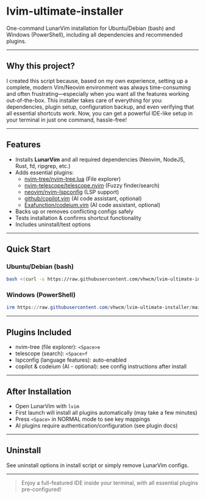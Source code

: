 # lvim-ultimate-installer

One-command LunarVim installation for Ubuntu/Debian (bash) and Windows (PowerShell), including all dependencies and recommended plugins.

---

## Why this project?

I created this script because, based on my own experience, setting up a complete, modern Vim/Neovim environment was always time-consuming and often frustrating—especially when you want all the features working out-of-the-box. This installer takes care of everything for you: dependencies, plugin setup, configuration backup, and even verifying that all essential shortcuts work. Now, you can get a powerful IDE-like setup in your terminal in just one command, hassle-free!

---

## Features

- Installs **LunarVim** and all required dependencies (Neovim, NodeJS, Rust, fd, ripgrep, etc.)
- Adds essential plugins:  
  - [nvim-tree/nvim-tree.lua](https://github.com/nvim-tree/nvim-tree.lua) (File explorer)  
  - [nvim-telescope/telescope.nvim](https://github.com/nvim-telescope/telescope.nvim) (Fuzzy finder/search)  
  - [neovim/nvim-lspconfig](https://github.com/neovim/nvim-lspconfig) (LSP support)  
  - [github/copilot.vim](https://github.com/github/copilot.vim) (AI code assistant, optional)  
  - [Exafunction/codeium.vim](https://github.com/Exafunction/codeium.vim) (AI code assistant, optional)
- Backs up or removes conflicting configs safely
- Tests installation & confirms shortcut functionality
- Includes uninstall/test options

---

## Quick Start

### Ubuntu/Debian (bash)

```bash
bash <(curl -s https://raw.githubusercontent.com/vhwcm/lvim-ultimate-installer/main/install.sh)
```

### Windows (PowerShell)

```powershell
irm https://raw.githubusercontent.com/vhwcm/lvim-ultimate-installer/main/install_win.ps1 | iex
```

---

## Plugins Included

- nvim-tree (file explorer): `<Space>e`
- telescope (search): `<Space>f`
- lspconfig (language features): auto-enabled
- copilot & codeium (AI - optional): see config instructions after install

---

## After Installation

- Open LunarVim with `lvim`
- First launch will install all plugins automatically (may take a few minutes)
- Press `<Space>` in NORMAL mode to see key mappings
- AI plugins require authentication/configuration (see plugin docs)

---

## Uninstall

See uninstall options in install script or simply remove LunarVim configs.

---

> Enjoy a full-featured IDE inside your terminal, with all essential plugins pre-configured!